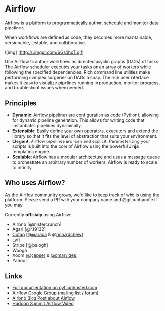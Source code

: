 # Airflow

Airflow is a platform to programmatically author, schedule and monitor 
data pipelines.

When workflows are defined as code, they becomes more maintainable, 
versionable, testable, and collaborative.

![img] (http://i.imgur.com/6Gs4hxT.gif)

Use Airflow to author workflows as directed acyclic graphs (DAGs) of tasks. 
The Airflow scheduler executes your tasks on an array of workers while 
following the specified dependencies. Rich command line utilities make 
performing complex surgeries on DAGs a snap. The rich user interface 
makes it easy to visualize pipelines running in production, 
monitor progress, and troubleshoot issues when needed.

## Principles

- **Dynamic**:  Airflow pipelines are configuration as code (Python), allowing for dynamic pipeline generation. This allows for writing code that instantiates pipelines dynamically.
- **Extensible**:  Easily define your own operators, executors and extend the library so that it fits the level of abstraction that suits your environment.
- **Elegant**:  Airflow pipelines are lean and explicit. Parameterizing your scripts is built into the core of Airflow using the powerful **Jinja** templating engine.
- **Scalable**:  Airflow has a modular architecture and uses a message queue to orchestrate an arbitrary number of workers. Airflow is ready to scale to infinity.

## Who uses Airflow?

As the Airflow community grows, we'd like to keep track of who is using
the platform. Please send a PR with your company name and @githubhandle 
if you may.

Currently **officialy** using Airflow:

* Airbnb [@mistercrunch]
* Agari [@r39132]
* [Cotap](https://github.com/cotap/) [[@maraca](https://github.com/maraca) & [@richardchew](https://github.com/richardchew)]
* Lyft
* Stripe [@jbalogh]
* Wooga
* Xoom [[@gepser](https://github.com/gepser) & [@omarvides](https://github.com/omarvides)]
* Yahoo!

## Links 

* [Full documentation on pythonhosted.com](http://pythonhosted.org/airflow/)
* [Airflow Google Group (mailing list / forum)](https://groups.google.com/forum/#!forum/airbnb_airflow) 
* [Airbnb Blog Post about Airflow](http://nerds.airbnb.com/airflow/)
* [Hadoop Summit Airflow Video](https://www.youtube.com/watch?v=oYp49mBwH60)
